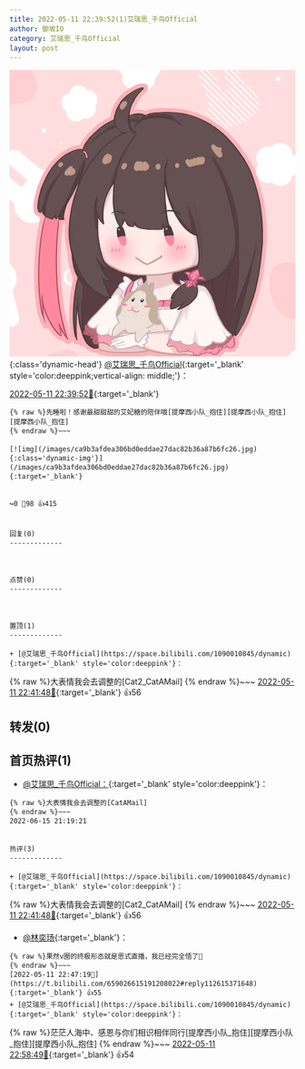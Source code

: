 ```yaml
---
title: 2022-05-11 22:39:52(1)艾瑞思_千鸟Official
author: 御坂IO
category: 艾瑞思_千鸟Official
layout: post
---
```


![img](/images/7e08840c56f251de28bdf766b647bd5fe9a5d50a.jpg){:class='dynamic-head'}
[@艾瑞思_千鸟Official](https://space.bilibili.com/1090010845/dynamic){:target='_blank' style='color:deeppink;vertical-align: middle;'}：

[2022-05-11 22:39:52🔗](https://t.bilibili.com/659026615191208022){:target='_blank'}

~~~
{% raw %}先睡啦！感谢最甜甜甜的艾妃糖的陪伴哦[提摩西小队_抱住][提摩西小队_抱住][提摩西小队_抱住]
{% endraw %}~~~

[![img](/images/ca9b3afdea306bd0eddae27dac82b36a87b6fc26.jpg){:class='dynamic-img'}](/images/ca9b3afdea306bd0eddae27dac82b36a87b6fc26.jpg){:target='_blank'}


↪️0 💬98 👍415


回复(0)
-------------



点赞(0)
-------------



置顶(1)
-------------

+ [@艾瑞思_千鸟Official](https://space.bilibili.com/1090010845/dynamic){:target='_blank' style='color:deeppink'}：
~~~
{% raw %}大表情我会去调整的[Cat2_CatAMail]
{% endraw %}~~~
[2022-05-11 22:41:48🔗](https://t.bilibili.com/659026615191208022#reply112614384608){:target='_blank'} 👍56


转发(0)
-------------



首页热评(1)
-------------

+ [@艾瑞思_千鸟Official：](https://space.bilibili.com/1090010845/dynamic){:target='_blank' style='color:deeppink'}：
~~~
{% raw %}大表情我会去调整的[CatAMail]
{% endraw %}~~~
2022-06-15 21:19:21


热评(3)
-------------

+ [@艾瑞思_千鸟Official](https://space.bilibili.com/1090010845/dynamic){:target='_blank' style='color:deeppink'}：
~~~
{% raw %}大表情我会去调整的[Cat2_CatAMail]
{% endraw %}~~~
[2022-05-11 22:41:48🔗](https://t.bilibili.com/659026615191208022#reply112614384608){:target='_blank'} 👍56
+ [@林奕玚](https://space.bilibili.com/1906931937/dynamic){:target='_blank'}：
~~~
{% raw %}果然v圈的终极形态就是思式直播，我已经完全悟了🙏
{% endraw %}~~~
[2022-05-11 22:47:19🔗](https://t.bilibili.com/659026615191208022#reply112615371648){:target='_blank'} 👍55
+ [@艾瑞思_千鸟Official](https://space.bilibili.com/1090010845/dynamic){:target='_blank' style='color:deeppink'}：
~~~
{% raw %}茫茫人海中、感恩与你们相识相伴同行[提摩西小队_抱住][提摩西小队_抱住][提摩西小队_抱住]
{% endraw %}~~~
[2022-05-11 22:58:49🔗](https://t.bilibili.com/659026615191208022#reply112617217632){:target='_blank'} 👍54


